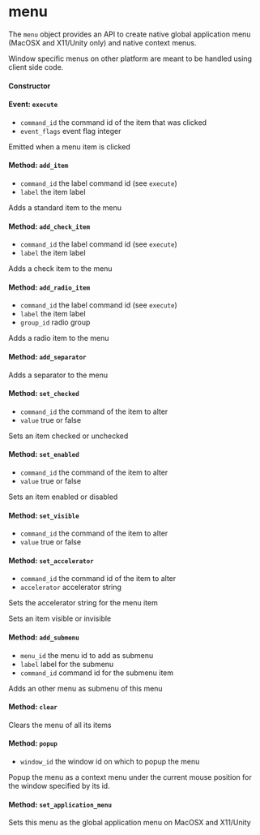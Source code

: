 menu
====

The `menu` object provides an API to create native global application menu 
(MacOSX and X11/Unity only) and native context menus.

Window specific menus on other platform are meant to be handled using client
side code.

#### Constructor

#### Event: `execute`

- `command_id` the command id of the item that was clicked
- `event_flags` event flag integer

Emitted when a menu item is clicked

#### Method: `add_item`

- `command_id` the label command id (see `execute`)
- `label` the item label

Adds a standard item to the menu

#### Method: `add_check_item`

- `command_id` the label command id (see `execute`)
- `label` the item label

Adds a check item to the menu

#### Method: `add_radio_item`

- `command_id` the label command id (see `execute`)
- `label` the item label
- `group_id` radio group

Adds a radio item to the menu

#### Method: `add_separator`

Adds a separator to the menu

#### Method: `set_checked`

- `command_id` the command of the item to alter
- `value` true or false

Sets an item checked or unchecked

#### Method: `set_enabled`

- `command_id` the command of the item to alter
- `value` true or false

Sets an item enabled or disabled

#### Method: `set_visible`

- `command_id` the command of the item to alter
- `value` true or false

#### Method: `set_accelerator`

- `command_id` the command id of the item to alter
- `accelerator` accelerator string

Sets the accelerator string for the menu item

Sets an item visible or invisible

#### Method: `add_submenu`

- `menu_id` the menu id to add as submenu
- `label` label for the submenu
- `command_id` command id for the submenu item

Adds an other menu as submenu of this menu

#### Method: `clear`

Clears the menu of all its items

#### Method: `popup`

- `window_id` the window id on which to popup the menu

Popup the menu as a context menu under the current mouse position for the window
specified by its id.

#### Method: `set_application_menu`

Sets this menu as the global application menu on MacOSX and X11/Unity

